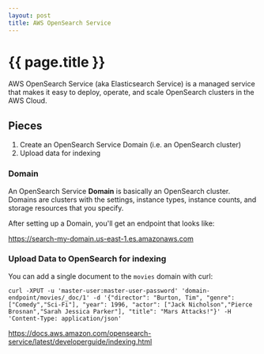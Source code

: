 ```yaml
---
layout: post
title: AWS OpenSearch Service
---
```



# {{ page.title }}

AWS OpenSearch Service (aka Elasticsearch Service) is a managed service that makes it easy to deploy, operate,
and scale OpenSearch clusters in the AWS Cloud.

## Pieces

1. Create an OpenSearch Service Domain (i.e. an OpenSearch cluster)
2. Upload data for indexing


### Domain

An OpenSearch Service **Domain** is basically an OpenSearch cluster.
Domains are clusters with the settings, instance types, instance counts, and storage resources that you specify.

After setting up a Domain, you'll get an endpoint that looks like:

https://search-my-domain.us-east-1.es.amazonaws.com

### Upload Data to OpenSearch for indexing

You can add a single document to the `movies` domain with curl:

```
curl -XPUT -u 'master-user:master-user-password' 'domain-endpoint/movies/_doc/1' -d '{"director": "Burton, Tim", "genre": ["Comedy","Sci-Fi"], "year": 1996, "actor": ["Jack Nicholson","Pierce Brosnan","Sarah Jessica Parker"], "title": "Mars Attacks!"}' -H 'Content-Type: application/json'
```

https://docs.aws.amazon.com/opensearch-service/latest/developerguide/indexing.html




